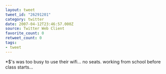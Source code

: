 ```yaml
---
layout: tweet
tweet_id: "26291201"
category: twitter
date: 2007-04-12T23:46:57.000Z
source: Twitter Web Client
favorite_count: 0
retweet_count: 0
tags:
- tweet
---
```


*$'s was too busy to use their wifi... no seats. working from school before class starts...
